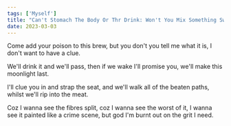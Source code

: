 ```yaml
---
tags: ['Myself']
title: "Can't Stomach The Body Or Thr Drink: Won't You Mix Something Sweeter, Honey"
date: 2023-03-03
---
```


Come add your poison to this brew,
but you don't you tell me what it is,
I don't want to have a clue.

We'll drink it and we'll pass,
then if we wake I'll promise you,
we'll make this moonlight last.

I'll clue you in and strap the seat,
and we'll walk all of the beaten paths,
whilst we'll rip into the meat.

Coz I wanna see the fibres split,
coz I wanna see the worst of it,
I wanna see it painted like a crime scene,
but god I'm burnt out on the grit I need.
